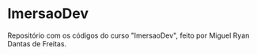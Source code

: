 # ImersaoDev

Repositório com os códigos do curso "ImersaoDev", feito por Miguel Ryan Dantas de Freitas.

